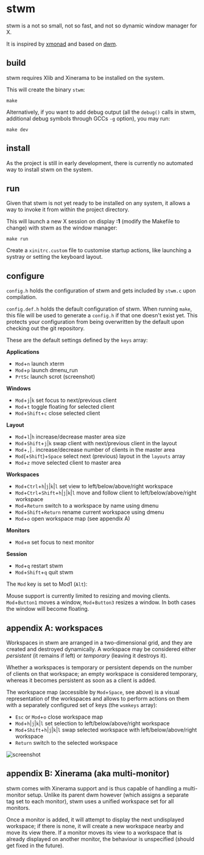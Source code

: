 stwm
====

stwm is a not so small, not so fast, and not so dynamic window manager for X.

It is inspired by [xmonad](http://xmonad.org/) and based on
[dwm](http://dwm.suckless.org/).


build
-----

stwm requires Xlib and Xinerama to be installed on the system.

This will create the binary <code>stwm</code>:

	make

Alternatively, if you want to add debug output (all the <code>debug()</code>
calls in stwm, additional debug symbols through GCCs <code>-g</code> option),
you may run:

	make dev


install
-------

As the project is still in early development, there is currently no automated
way to install stwm on the system.


run
---

Given that stwm is not yet ready to be installed on any system, it allows a way
to invoke it from within the project directory.

This will launch a new X session on display **:1** (modify the Makefile to
change) with stwm as the window manager:

	make run

Create a <code>xinitrc.custom</code> file to customise startup actions, like
launching a systray or setting the keyboard layout.


configure
---------

<code>config.h</code> holds the configuration of stwm and gets included by
<code>stwm.c</code> upon compilation.

<code>config.def.h</code> holds the default configuration of stwm. When running
<code>make</code>, this file will be used to generate a <code>config.h</code> if
that one doesn't exist yet. This protects your configuration from being
overwritten by the default upon checking out the git repository.

These are the default settings defined by the <code>keys</code> array:

**Applications**

* <code>Mod</code>+<code>n</code>
  launch xterm
* <code>Mod</code>+<code>p</code>
  launch dmenu\_run
* <code>PrtSc</code>
  launch scrot (screenshot)

**Windows**

* <code>Mod</code>+<code>j</code>|<code>k</code>
  set focus to next/previous client
* <code>Mod</code>+<code>t</code>
  toggle floating for selected client
* <code>Mod</code>+<code>Shift</code>+<code>c</code>
  close selected client

**Layout**

* <code>Mod</code>+<code>l</code>|<code>h</code>
  increase/decrease master area size
* <code>Mod</code>+<code>Shift</code>+<code>j</code>|<code>k</code>
  swap client with next/previous client in the layout
* <code>Mod</code>+<code>,</code>|<code>.</code>
  increase/decrease number of clients in the master area
* <code>Mod</code>(+<code>Shift</code>)+<code>Space</code>
  select next (previous) layout in the <code>layouts</code> array
* <code>Mod</code>+<code>z</code>
  move selected client to master area

**Workspaces**

* <code>Mod</code>+<code>Ctrl</code>+<code>h</code>|<code>j</code>|<code>k</code>|<code>l</code>
  set view to left/below/above/right workspace
* <code>Mod</code>+<code>Ctrl</code>+<code>Shift</code>+<code>h</code>|<code>j</code>|<code>k</code>|<code>l</code>
  move and follow client to left/below/above/right workspace
* <code>Mod</code>+<code>Return</code>
  switch to a workspace by name using dmenu
* <code>Mod</code>+<code>Shift</code>+<code>Return</code>
  rename current workspace using dmenu
* <code>Mod</code>+<code>o</code>
  open workspace map (see appendix A)

**Monitors**

* <code>Mod</code>+<code>m</code>
  set focus to next monitor

**Session**

* <code>Mod</code>+<code>q</code>
  restart stwm
* <code>Mod</code>+<code>Shift</code>+<code>q</code>
  quit stwm

The <code>Mod</code> key is set to Mod1 (<code>Alt</code>):

Mouse support is currently limited to resizing and moving clients.
<code>Mod</code>+<code>Button1</code> moves a window,
<code>Mod</code>+<code>Button3</code> resizes a window. In both cases the window
will become floating.


appendix A: workspaces
----------------------

Workspaces in stwm are arranged in a two-dimensional grid, and they are created
and destroyed dynamically. A workspace may be considered either *persistent*
(it remains if left) or *temporary* (leaving it destroys it).

Whether a workspaces is temporary or persistent depends on the number of clients
on that workspace; an empty workspace is considered temporary, whereas it
becomes persistent as soon as a client is added.

The workspace map (accessible by <code>Mod</code>+<code>Space</code>, see above)
is a visual representation of the workspaces and allows to perform actions on
them with a separately configured set of keys (the <code>wsmkeys</code> array):

* <code>Esc</code> or <code>Mod</code>+<code>o</code>
  close workspace map
* <code>Mod</code>+<code>h</code>|<code>j</code>|<code>k</code>|<code>l</code>
  set selection to left/below/above/right workspace
* <code>Mod</code>+<code>Shift</code>+<code>h</code>|<code>j</code>|<code>k</code>|<code>l</code>
  swap selected workspace with left/below/above/right workspace
* <code>Return</code>
  switch to the selected workspace

![screenshot](http://ayekat.ch/img/host/github.com/screen_stwm.png)


appendix B: Xinerama (aka multi-monitor)
----------------------------------------

stwm comes with Xinerama support and is thus capable of handling a multi-monitor
setup. Unlike its parent dwm however (which assigns a separate tag set to each
monitor), stwm uses a unified workspace set for all monitors.

Once a monitor is added, it will attempt to display the next undisplayed
workspace; if there is none, it will create a new workspace nearby and move its
view there. If a monitor moves its view to a workspace that is already displayed
on another monitor, the behaviour is unspecified (should get fixed in the
future).

